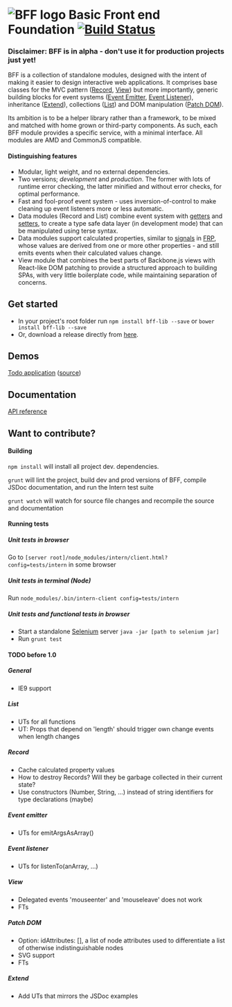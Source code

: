 ![BFF logo](https://cdn.rawgit.com/oskargustafsson/BFF/master/logo.svg)
Basic Front end Foundation [![Build Status](https://travis-ci.org/oskargustafsson/BFF.svg?branch=master)](https://travis-ci.org/oskargustafsson/BFF)
================================
### Disclaimer: BFF is in alpha - don't use it for production projects just yet!

BFF is a collection of standalone modules, designed with the intent of making it easier to design interactive web applications. It comprises base classes for the MVC pattern ([Record](https://github.com/oskargustafsson/BFF/blob/master/src/record.js), [View](https://github.com/oskargustafsson/BFF/blob/master/src/view.js)) but more importantly, generic building blocks for event systems ([Event Emitter](https://github.com/oskargustafsson/BFF/blob/master/src/event-emitter.js), [Event Listener](https://github.com/oskargustafsson/BFF/blob/master/src/event-listener.js)), inheritance ([Extend](https://github.com/oskargustafsson/BFF/blob/master/src/extend.js)), collections ([List](https://github.com/oskargustafsson/BFF/blob/master/src/list.js)) and DOM manipulation ([Patch DOM](https://github.com/oskargustafsson/BFF/blob/master/src/patch-dom.js)).

Its ambition is to be a helper library rather than a framework, to be mixed and matched with home grown or third-party components. As such, each BFF module provides a specific service, with a minimal interface. All modules are AMD and CommonJS compatible.

#### Distinguishing features
* Modular, light weight, and no external dependencies.
* Two versions; _development_ and _production_. The former with lots of runtime error checking, the latter minified and without error checks, for optimal performance.
* Fast and fool-proof event system - uses inversion-of-control to make cleaning up event listeners more or less automatic.
* Data modules (Record and List) combine event system with [getters](https://developer.mozilla.org/en-US/docs/Web/JavaScript/Reference/Functions/get) and [setters](https://developer.mozilla.org/en-US/docs/Web/JavaScript/Reference/Functions/set), to create a type safe data layer (in development mode) that can be manipulated using terse syntax.
* Data modules support calculated properties, similar to [signals](http://elm-lang.org/guide/reactivity#signals) in [FRP](https://en.wikipedia.org/wiki/Functional_reactive_programming), whose values are derived from one or more other properties - and still emits events when their calculated values change.
* View module that combines the best parts of Backbone.js views with React-like DOM patching to provide a structured approach to building SPAs, with very little boilerplate code, while maintaining separation of concerns.

Get started
-----------
* In your project's root folder run `npm install bff-lib --save` or `bower install bff-lib --save`
* Or, download a release directly from [here](https://github.com/oskargustafsson/BFF/releases).

Demos
-----
[Todo application](http://oskargustafsson.github.io/BFF-todos-example/) ([source](https://github.com/oskargustafsson/BFF-todos-example/))

Documentation
-------------
[API reference](http://oskargustafsson.github.io/BFF)

Want to contribute?
-------------------
#### Building
`npm install` will install all project dev. dependencies.

`grunt` will lint the project, build dev and prod versions of BFF, compile JSDoc documentation, and run the Intern test suite

`grunt watch` will watch for source file changes and recompile the source and documentation

#### Running tests
##### Unit tests in browser
Go to `[server root]/node_modules/intern/client.html?config=tests/intern` in some browser

##### Unit tests in terminal (Node)
Run `node_modules/.bin/intern-client config=tests/intern`

##### Unit tests and functional tests in browser
* Start a standalone [Selenium](http://www.seleniumhq.org/download/) server `java -jar [path to selenium jar]`
* Run `grunt test`

#### TODO before 1.0

##### General
* IE9 support

##### List
* UTs for all functions
* UT: Props that depend on 'length' should trigger own change events when length changes

##### Record
* Cache calculated property values
* How to destroy Records? Will they be garbage collected in their current state?
* Use constructors (Number, String, ...) instead of string identifiers for type declarations (maybe)

##### Event emitter
* UTs for emitArgsAsArray()

##### Event listener
* UTs for listenTo(anArray, ...)

##### View
* Delegated events 'mouseenter' and 'mouseleave' does not work
* FTs

##### Patch DOM
* Option: idAttributes: [], a list of node attributes used to differentiate a list of otherwise indistinguishable nodes
* SVG support
* FTs

##### Extend
* Add UTs that mirrors the JSDoc examples
